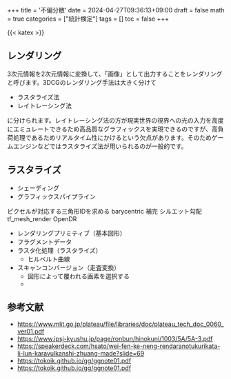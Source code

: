 +++
title = '不偏分散'
date = 2024-04-27T09:36:13+09:00
draft = false
math = true
categories = ["統計検定"]
tags = []
toc = false
+++

{{< katex >}}


## レンダリング

3次元情報を2次元情報に変換して、「画像」として出力することをレンダリングと呼びます。3DCGのレンダリング手法は大きく分けて

- ラスタライズ法
- レイトレーシング法

に分けられます。レイトレーシング法の方が現実世界の視界への光の入力を高度にエミュレートできるため高品質なグラフィックスを実現できるのですが、高負荷処理であるためリアルタイム性にかけるという欠点があります。そのためゲームエンジンなどではラスタライズ法が用いられるのが一般的です。


## ラスタライズ



- シェーディング
- グラフィックスパイプライン



ピクセルが対応する三角形IDを求める
barycentric 補完
シルエット勾配
tf_mesh_render
OpenDR

- レンダリングプリミティブ（基本図形）
- フラグメントデータ
- ラスタ化処理（ラスタライズ）
  - ヒルベルト曲線
- スキャンコンバージョン（走査変換）
  - 図形によって覆われる画素を選択する
  - 

## 参考文献

- https://www.mlit.go.jp/plateau/file/libraries/doc/plateau_tech_doc_0060_ver01.pdf
- https://www.ipsj-kyushu.jp/page/ronbun/hinokuni/1003/5A/5A-3.pdf
- https://speakerdeck.com/hsato/wei-fen-ke-neng-rendaranotukurikata-li-lun-karavulkanshi-zhuang-made?slide=69
- https://tokoik.github.io/gg/ggnote01.pdf
- https://tokoik.github.io/gg/ggnote01.pdf